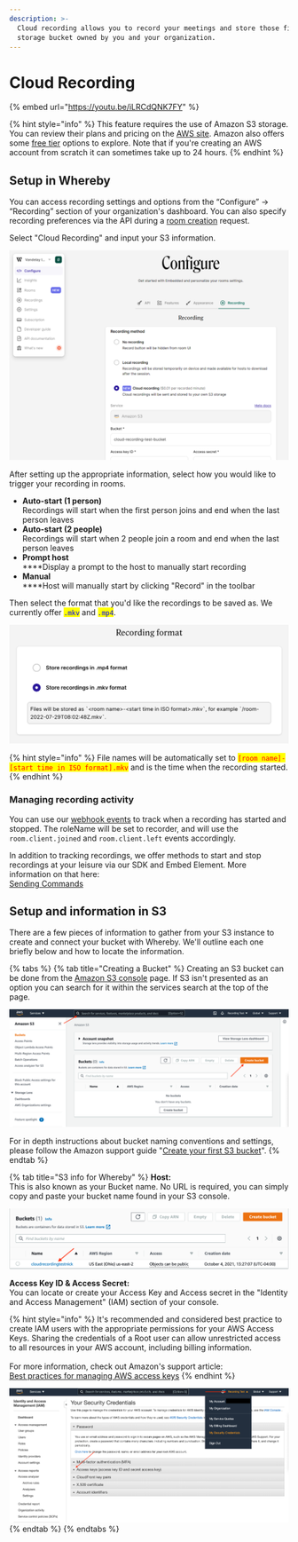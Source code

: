```yaml
---
description: >-
  Cloud recording allows you to record your meetings and store those files in a
  storage bucket owned by you and your organization.
---
```


# Cloud Recording

{% embed url="https://youtu.be/iLRCdQNK7FY" %}

{% hint style="info" %}
This feature requires the use of Amazon S3 storage. You can review their plans and pricing on the [AWS site](https://aws.amazon.com/s3/pricing/). Amazon also offers some [free tier](https://aws.amazon.com/free/?all-free-tier.sort-by=item.additionalFields.SortRank\&all-free-tier.sort-order=asc\&awsf.Free%20Tier%20Types=\*all\&awsf.Free%20Tier%20Categories=\*all) options to explore. Note that if you're creating an AWS account from scratch it can sometimes take up to 24 hours.
{% endhint %}

## Setup in Whereby

You can access recording settings and options from the “Configure” → “Recording” section of your organization's dashboard. You can also specify recording preferences via the API during a [room creation](https://whereby.dev/http-api/#/paths/\~1meetings/post) request.

Select "Cloud Recording" and input your S3 information.

![](<../../.gitbook/assets/recording dashboard.png>)

After setting up the appropriate information, select how you would like to trigger your recording in rooms.&#x20;

* **Auto-start (1 person)**\
  Recordings will start when the first person joins and end when the last person leaves
* **Auto-start (2 people)**\
  Recordings will start when 2 people join a room and end when the last person leaves
* **Prompt host** \
  ****Display a prompt to the host to manually start recording
* **Manual**\
  ****Host will manually start by clicking "Record" in the toolbar

Then select the format that you'd like the recordings to be saved as. We currently offer <mark style="color:blue;">`.mkv`</mark> and <mark style="color:blue;">`.mp4`</mark>.&#x20;

![](<../../.gitbook/assets/Recording format 2.png>)

{% hint style="info" %}
File names will be automatically set to <mark style="color:red;">`[room name]-[start time in ISO format].mkv`</mark> and is the time when the recording started.
{% endhint %}

### Managing recording activity

You can use our [webhook events](../../monitoring-usage/webhooks.md#data-properties) to track when a recording has started and stopped. The roleName will be set to recorder, and will use the `room.client.joined` and `room.client.left` events accordingly.

In addition to tracking recordings, we offer methods to start and stop recordings at your leisure via our SDK and Embed Element. More information on that here: \
[Sending Commands](../../embedding-rooms/in-a-web-page/using-the-whereby-embed-element.md#sending-commands)

## Setup and information in S3

There are a few pieces of information to gather from your S3 instance to create and connect your bucket with Whereby. We'll outline each one briefly below and how to locate the information.

{% tabs %}
{% tab title="Creating a Bucket" %}
Creating an S3 bucket can be done from the [Amazon S3 console](https://console.aws.amazon.com/console/home) page. If S3 isn't presented as an option you can search for it within the services search at the top of the page.

![](<../../.gitbook/assets/S3 bucket.png>)

For in depth instructions about bucket naming conventions and settings, please follow the Amazon support guide "[Create your first S3 bucket](https://docs.aws.amazon.com/AmazonS3/latest/userguide/creating-bucket.html)".
{% endtab %}

{% tab title="S3 info for Whereby" %}
**Host:**\
This is also known as your Bucket name. No URL is required, you can simply copy and paste your bucket name found in your S3 console.

![](<../../.gitbook/assets/Bucket name.png>)

**Access Key ID & Access Secret:**\
You can locate or create your Access Key and Access secret in the "Identity and Access Management" (IAM) section of your console.&#x20;

{% hint style="info" %}
It's recommended and considered best practice to create IAM users with the appropriate permissions for your AWS Access Keys. Sharing the credentials of a Root user can allow unrestricted access to all resources in your AWS account, including billing information.\
\
For more information, check out Amazon's support article:\
[Best practices for managing AWS access keys](https://docs.aws.amazon.com/general/latest/gr/aws-access-keys-best-practices.html#root-password)
{% endhint %}



![Where to create Access Keys](<../../.gitbook/assets/access key s3.png>)
{% endtab %}
{% endtabs %}
